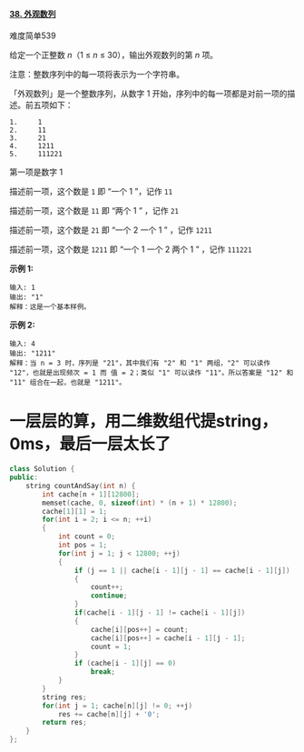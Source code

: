 #### [38. 外观数列](https://leetcode-cn.com/problems/count-and-say/)

难度简单539

给定一个正整数 *n*（1 ≤ *n* ≤ 30），输出外观数列的第 *n* 项。

注意：整数序列中的每一项将表示为一个字符串。

「外观数列」是一个整数序列，从数字 1 开始，序列中的每一项都是对前一项的描述。前五项如下：

```
1.     1
2.     11
3.     21
4.     1211
5.     111221
```

第一项是数字 1

描述前一项，这个数是 `1` 即 “一个 1 ”，记作 `11`

描述前一项，这个数是 `11` 即 “两个 1 ” ，记作 `21`

描述前一项，这个数是 `21` 即 “一个 2 一个 1 ” ，记作 `1211`

描述前一项，这个数是 `1211` 即 “一个 1 一个 2 两个 1 ” ，记作 `111221`

 

**示例 1:**

```
输入: 1
输出: "1"
解释：这是一个基本样例。
```

**示例 2:**

```
输入: 4
输出: "1211"
解释：当 n = 3 时，序列是 "21"，其中我们有 "2" 和 "1" 两组，"2" 可以读作 "12"，也就是出现频次 = 1 而 值 = 2；类似 "1" 可以读作 "11"。所以答案是 "12" 和 "11" 组合在一起，也就是 "1211"。
```



# 一层层的算，用二维数组代提string，0ms，最后一层太长了

```c++
class Solution {
public:
    string countAndSay(int n) {
        int cache[n + 1][12800];
        memset(cache, 0, sizeof(int) * (n + 1) * 12800);
        cache[1][1] = 1;
        for(int i = 2; i <= n; ++i) 
        {
            int count = 0;
            int pos = 1;
            for(int j = 1; j < 12800; ++j)
            {
                if (j == 1 || cache[i - 1][j - 1] == cache[i - 1][j])
                {
                    count++;
                    continue;
                }
                if(cache[i - 1][j - 1] != cache[i - 1][j])
                {
                    cache[i][pos++] = count;
                    cache[i][pos++] = cache[i - 1][j - 1];
                    count = 1;
                }
                if (cache[i - 1][j] == 0)
                    break;
            }
        }
        string res;
        for(int j = 1; cache[n][j] != 0; ++j) 
            res += cache[n][j] + '0';
        return res;
    }
};
```

